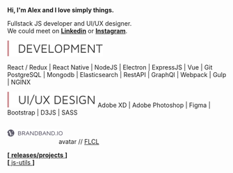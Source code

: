 **Hi, I'm Alex and I love simply things.**  

Fullstack JS developer and UI/UX designer.  
We could meet on [**Linkedin**][Linkedin] or [**Instagram**][Instagram].  

<img src = "https://raw.githubusercontent.com/hadabr/hadabr/master/assets/development.svg"/>  

React /
Redux |
React Native |
NodeJS |
Electron |
ExpressJS |
Vue |
Git   
PostgreSQL |
Mongodb |
Elasticsearch |
RestAPI |
GraphQl |
Webpack |
Gulp |
NGINX    
  
<img src = "https://raw.githubusercontent.com/hadabr/hadabr/master/assets/ui.svg"/>  
Adobe XD |
Adobe Photoshop |
Figma |
Bootstrap |
D3JS | 
SASS 

&nbsp;   
[![brandband](https://raw.githubusercontent.com/hadabr/hadabr/master/assets/brandband-i.png
 "brandband")](https://brandband.io/) &nbsp; &nbsp; &nbsp; &nbsp; &nbsp; &nbsp; &nbsp; &nbsp; &nbsp; &nbsp; &nbsp; &nbsp; &nbsp; &nbsp; &nbsp; &nbsp; &nbsp; &nbsp; &nbsp; &nbsp; &nbsp; &nbsp; &nbsp; &nbsp; &nbsp; &nbsp; &nbsp; &nbsp; &nbsp; &nbsp; &nbsp; &nbsp; &nbsp; &nbsp; &nbsp; &nbsp; &nbsp; &nbsp; &nbsp; &nbsp; &nbsp; 
&nbsp; &nbsp; &nbsp; &nbsp; &nbsp; &nbsp; &nbsp; &nbsp; &nbsp; &nbsp; &nbsp; &nbsp; &nbsp; &nbsp; &nbsp; &nbsp; &nbsp; &nbsp; &nbsp; &nbsp; &nbsp;
avatar // [FLCL]  

[**[** **releases/projects** **]**][releases]  
[**[** js-utils **]**][utils-list] 

   [linkedin]: <https://www.linkedin.com/in/alex-dovghii/>
   [instagram]: <https://www.instagram.com/pockethabr>
   [utils-list]: <https://github.com/hadabr/utils-list>
   [releases]: <https://github.com/hadabr/releases>
   [FLCL]:<https://en.wikipedia.org/wiki/FLCL>
